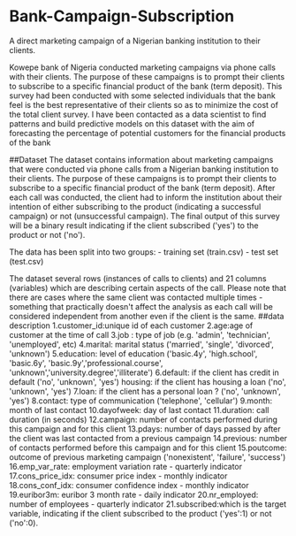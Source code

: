 # Bank-Campaign-Subscription
A direct marketing campaign of a Nigerian banking institution to their clients.

Kowepe bank of Nigeria conducted marketing campaigns via phone calls with their clients. The purpose of these campaigns is to prompt their clients to subscribe to a specific financial product of the bank (term deposit). This survey had been conducted with some selected individuals that the bank feel is the best representative of their clients so as to minimize the cost of the total client survey.
I have been contacted as a data scientist to find patterns and build predictive models on this dataset with the aim of forecasting the percentage of potential customers for the financial products of the bank

##Dataset
The dataset contains information about marketing campaigns that were conducted via phone calls from a Nigerian banking institution to their clients. The purpose of these campaigns is to prompt their clients to subscribe to a specific financial product of the bank (term deposit). After each call was conducted, the client had to inform the institution about their intention of either subscribing to the product (indicating a successful campaign) or not (unsuccessful campaign). The final output of this survey will be a binary result indicating if the client subscribed ('yes') to the product or not ('no').

The data has been split into two groups: - training set (train.csv) - test set (test.csv)

The dataset several rows (instances of calls to clients) and 21 columns (variables) which are describing certain aspects of the call. Please note that there are cases where the same client was contacted multiple times - something that practically doesn't affect the analysis as each call will be considered independent from another even if the client is the same.
##data description
1.customer_id:unique id of each customer
2.age:age of customer at the time of call
3.job : type of job (e.g. 'admin', 'technician', 'unemployed', etc)
4.marital: marital status ('married', 'single', 'divorced', 'unknown')
5.education: level of education ('basic.4y', 'high.school', 'basic.6y', 'basic.9y','professional.course', 'unknown','university.degree','illiterate')
6.default: if the client has credit in default ('no', 'unknown', 'yes')
housing: if the client has housing a loan ('no', 'unknown', 'yes')
7.loan: if the client has a personal loan ? ('no', 'unknown', 'yes')
8.contact: type of communication ('telephone', 'cellular')
9.month: month of last contact
10.dayofweek: day of last contact
11.duration: call duration (in seconds)
12.campaign: number of contacts performed during this campaign and for this client
13.pdays: number of days passed by after the client was last contacted from a previous campaign
14.previous: number of contacts performed before this campaign and for this client
15.poutcome: outcome of previous marketing campaign ('nonexistent', 'failure', 'success')
16.emp_var_rate: employment variation rate - quarterly indicator
17.cons_price_idx: consumer price index - monthly indicator
18.cons_conf_idx: consumer confidence index - monthly indicator
19.euribor3m: euribor 3 month rate - daily indicator
20.nr_employed: number of employees - quarterly indicator
21.subscribed:which is the target variable, indicating if the client subscribed to the product ('yes':1) or not ('no':0).